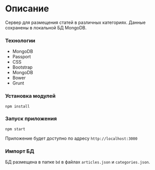 # Описание
Сервер для размещения статей в различных категориях. Данные сохранены в локальной БД MongoDB.

### Технологии
* MongoDB
* Passport
* CSS
* Bootstrap
* MongoDB
* Bower
* Grunt

### Установка модулей
`npm install`

### Запуск приложения
`npm start`

Приложение будет доступно по адресу `http://localhost:3000`

### Импорт БД
БД размещена в папке `bd` в файлах `articles.json` и `categories.json`.
